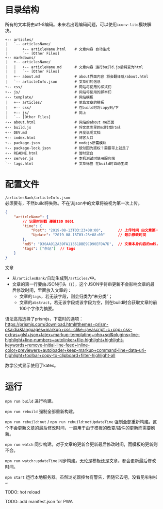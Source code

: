 
# 目录结构

所有的文本将由utf-8编码。未来若出现编码问题，可以使用`iconv-lite`模块解决。

```text
+-- articles/
|   `-- articlesName/
|       +-- articleName.html    # 文章内容 自动生成
|       `-- [Other Files]
+-- markdowns/
|   +-- articlesName/
|   |   +-- articleName.md      # 文章内容 运行build.js后将变为html
|   |   `-- [Other Files]
|   +-- about.md                # about界面内容 将会翻译成/about.html
|   `-- articleInfo.json        # 文章们的信息
+-- css/                        # 网站将使用的样式们
+-- js/                         # 网站将使用的脚本们
+-- template/                   # 网站模板
|   +-- articles/               # 单篇文章的模板
|   +-- css/                    # 在build时将copy到/下
|   +-- js/                     # 同上
|   `-- [Other Files]
+-- about.html                  # 网站的about me页面
+-- build.js                    # 将文章库里的md转成html
+-- DEV.md                      # 开发说明文档
+-- index.html                  # 博客入口
+-- package.json                # nodejs所需模块
+-- package-lock.json           # 貌似因为版权？需要带上就是了
+-- README.html                 # 暂时空白
+-- server.js                   # 本机测试时使用服务端
`-- tags.html                   # 文章标签 在build时自动生成
```

# 配置文件

`/articlesBank/articleInfo.json`  
必须要有，不然build将失败。不在该json中的文章将被视为第一次上传。

```JSON
{
    "articleName": {
        // 记录时间戳 遵循ISO 8601
        "time": {
            "Post": "2019-08-13T03:23+08:00",       // 上传时间 由文章第一次build时生成
            "Update": "2019-08-13T03:23+08:00"      // 最后修改时间
        },
        "md5": "D36AA912A39FA11351DBE9CD90EFDA7D",  // 文章本身内容的md5，用来自动更新最后修改时间的
        "tags": ["杂记"]  // tags
    }
}
```

文章

* 从`/articlesBank/`自动生成到`/articles/`中。
* 文章的第一行要由JSON打头（`{`），这个JSON字符串更新不会影响文章的最后修改时间，里面放入文章的：
  * 文章的`tags`，若无该字段，则会归类为“未分类”；
  * 文章的`abstract`，若无该字段或该字段为空，则在build时会获取文章的前100个字作为摘要。

语法高亮选择了prismjs，下载时的选项：  
<https://prismjs.com/download.html#themes=prism-okaidia&languages=markup+css+clike+javascript+c+cpp+css-extras+glsl+json+latex+markup-templating+php+sql&plugins=line-highlight+line-numbers+autolinker+file-highlight+highlight-keywords+remove-initial-line-feed+inline-color+previewers+autoloader+keep-markup+command-line+data-uri-highlight+toolbar+copy-to-clipboard+filter-highlight-all>

数学公式显示使用了katex。

# 运行

`npm run build` 进行构建。

`npm run rebuild` 强制全部重新构建。

`npm run rebuild:nut` / `npm run rebuild:notUpdateTime` 强制全部重新构建。这个不会更新文章的最后修改时间，一般用于由于模板的改变/插件的更新而需要刷新。

`npm run watch` 同步构建。对于文章的更新会更新最后修改时间，而模板的更新则不会。

`npm run watch:updateTime` 同步构建。无论是模板还是文章，都会更新最后修改时间。

`npm start` 运行本地服务器。虽然浏览器控台有警告，但随它去吧，没看见啦啦啦~

TODO: hot reload

TODO: add manifest.json for PWA
